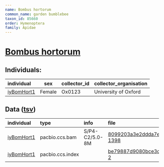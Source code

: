 ```yaml
---
name: Bombus hortorum
common_name: garden bumblebee
taxon_id: 85660
order: Hymenoptera
family: Apidae
---
```


# [Bombus hortorum](https://www.ebi.ac.uk/ena/data/taxonomy/v1/taxon/tax-id/85660)

## Individuals:

| individual | sex | collector_id | collector_organisation |
| :--------- | :-: | :----------- | :--------------------- |
| [iyBomHort1](iyBomHort1.md) | Female | Ox0123 | University of Oxford |

## Data ([tsv](Bombus_hortorum_data.tsv))

| individual | type | info | file |
| :--------- | :--- | :--- | :--- |
| [iyBomHort1](iyBomHort1.md) | pacbio.ccs.bam | S/P4-C2/5.0-8M | [8099203a3e2ddda7e75968c636b1eba9-1398](https://darwin.cog.sanger.ac.uk/insects/Bombus_hortorum/iyBomHort1/genomic_data/pacbio/m64097_200216_182130.ccs.bam) |
| [iyBomHort1](iyBomHort1.md) | pacbio.ccs.index |  | [be79887d9080bce3da711e8593bc1b39-2](https://darwin.cog.sanger.ac.uk/insects/Bombus_hortorum/iyBomHort1/genomic_data/pacbio/m64097_200216_182130.ccs.bam.pbi) |
